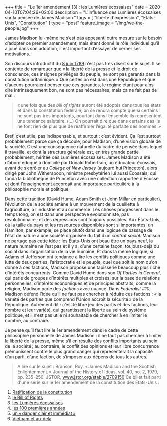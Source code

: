 +++
title = "Le 1er amendement (3) : les Lumières écossaises"
date = 2020-04-10T07:04:26+02:00
description = "L'influence des Lumières écossaises sur la pensée de James Madison."
tags = [ "liberté d'expression", "Etats-Unis", "Constitution" ]
type = "post"
feature_image = "/img/we-the-people.jpg"
+++

James Madison lui-même ne s’est pas appesanti outre mesure sur le besoin d’adopter ce premier amendement, mais étant donné le rôle individuel qu’il a joué dans son adoption, il est important d’essayer de cerner ses motivations.

Son discours introductif du [8 juin 1789](http://www.let.rug.nl/usa/documents/1786-1800/madison-speech-proposing-the-bill-of-rights-june-8-1789.php) n’est pas très disert sur le sujet. Il se contente de remarquer que « la liberté de la presse et le droit de conscience, ces insignes privilèges du peuple, ne sont pas garantis dans la constitution britannique. » Que certes on est dans une République et que d’aucuns pourraient penser que ces garanties, le régime étant pour ainsi dire intrinsèquement bon, ne sont pas nécessaires, mais ça ne fait pas de mal :

> « une fois que des _bill of rights_ auront été adoptés dans tous les états et dans la constitution fédérale, on se rendra compte que si certains ne sont pas très importants, pourtant dans l’ensemble ils représentent une tendance salutaire. (...) On pourrait dire que dans certains cas ils ne font rien de plus que de réaffirmer l’égalité parfaite des hommes. »

Bref, c’est utile, pas indispensable, et surtout : c’est évident. Ça l’est surtout probablement parce que ça découle, pour Madison, d’une vision globale de la société. C’est une conséquence naturelle du cadre de pensée dans lequel il travaille, et dont la structure générale est, en très grande partie probablement, héritée des Lumières écossaises. James Madison a été d’abord éduqué à domicile par Donald Robertson, un éducateur écossais, avant de s’enrôler au _College of New Jersey_ (aujourd'hui Princeton), alors dirigé par John Witherspoon, ministre presbytérien lui aussi Écossais, qui fonda la bibliothèque de Princeton avec une collection rapportée d’Écosse et dont l’enseignement accordait une importance particulière à la philosophie morale et politique.

Dans cette tradition (David Hume, Adam Smith et John Millar en particulier), l’évolution de la société amène à un mouvement de la cueillette à l’agriculture, à l’industrie et au commerce. Les choses progressent dans le temps long, on est dans une perspective évolutionniste, pas révolutionnaire ; et des régressions sont toujours possibles. Aux États-Unis, où la taille du pays et les ressources disponibles sont si importantes, un Hamilton, par exemple, se place plutôt dans une logique de passage de l’état de nature à une société organisée du fait d’un _contrat social_. Madison ne partage pas cette idée : les États-Unis ont beau être un pays neuf, la nature humaine ne l’est pas et il y a, d’une certaine façon, toujours-déjà du social dans l’organisation de la vie humaine. Et dans la même logique, si Adams et Jefferson ont tendance à lire les conflits politiques comme une lutte de deux parties, l’aristocratie et le peuple, quel que soit le nom qu’on donne à ces factions, Madison propose une tapisserie beaucoup plus riche d’intérêts concurrents. Comme David Hume dans son _Of Parties in General_, qui parle de groupes d’intérêts multiples et croisés, sur la base de relations personnelles, d’intérêts économiques et de principes abstraits, comme la religion, Madison parle des _factions_ avec nuance. Dans _Federalist #10_, Madison défend l’idée qu’il ne faut pas chercher à réduire ces factions : « la variété des parties que comprend l’Union accroît la sécurité » de la République. Autrement dit : c’est le libre jeu des partis et des factions, leur nombre et leur variété, qui garantissent la liberté au sein du système politique, et il n’est pas utile ni souhaitable de chercher à en limiter le nombre, au contraire.

Je pense qu’il faut lire le 1er amendement dans le cadre de cette philosophie personnelle de James Madison : il ne faut pas chercher à limiter la liberté de la presse, même s’il en résulte des conflits importants au sein de la société ; au contraire, le conflit des opinions et leur libre concurrence prémunissent contre le plus grand danger qui représenterait la capacité d’un parti, d’une faction, de s’imposer aux dépens de tous les autres.

> A lire sur le sujet : Branson, Roy. « James Madison and the Scottish Enlightenment. » Journal of the History of Ideas, vol. 40, no. 2, 1979, pp. 235–250. JSTOR, www.jstor.org/stable/2709150
Ce billet fait parti d'une série sur le 1er amendement de la constitution des États-Unis :

1. [Ratification de la constitution](/blog/premier-amendement-1/)
1. [le Bill of Rights](/blog/premier-amendement-2/)
1. [les Lumières écossaises](/blog/premier-amendement-3/)
1. [les 100 premières années](/blog/premier-amendement-4/)
1. [un « danger clair et immédiat »](/blog/premier-amendement-5/)
1. [Vietnam et au-delà](/blog/premier-amendement-6/)
